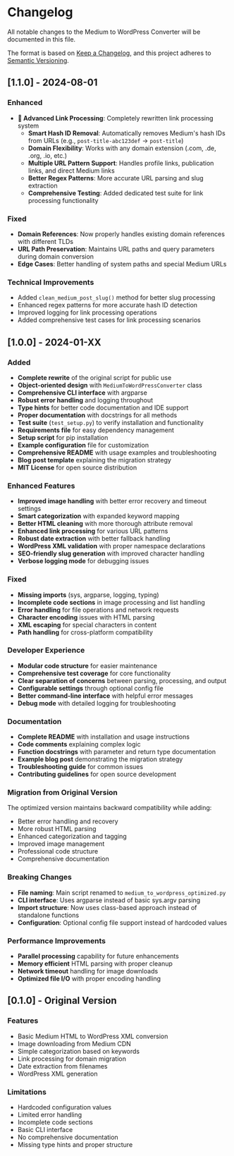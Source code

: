 # Changelog

All notable changes to the Medium to WordPress Converter will be documented in this file.

The format is based on [Keep a Changelog](https://keepachangelog.com/en/1.0.0/),
and this project adheres to [Semantic Versioning](https://semver.org/spec/v2.0.0.html).

## [1.1.0] - 2024-08-01

### Enhanced
- **🔗 Advanced Link Processing**: Completely rewritten link processing system
  - **Smart Hash ID Removal**: Automatically removes Medium's hash IDs from URLs (e.g., `post-title-abc123def` → `post-title`)
  - **Domain Flexibility**: Works with any domain extension (.com, .de, .org, .io, etc.)
  - **Multiple URL Pattern Support**: Handles profile links, publication links, and direct Medium links
  - **Better Regex Patterns**: More accurate URL parsing and slug extraction
  - **Comprehensive Testing**: Added dedicated test suite for link processing functionality

### Fixed
- **Domain References**: Now properly handles existing domain references with different TLDs
- **URL Path Preservation**: Maintains URL paths and query parameters during domain conversion
- **Edge Cases**: Better handling of system paths and special Medium URLs

### Technical Improvements
- Added `clean_medium_post_slug()` method for better slug processing
- Enhanced regex patterns for more accurate hash ID detection
- Improved logging for link processing operations
- Added comprehensive test cases for link processing scenarios

## [1.0.0] - 2024-01-XX

### Added
- **Complete rewrite** of the original script for public use
- **Object-oriented design** with `MediumToWordPressConverter` class
- **Comprehensive CLI interface** with argparse
- **Robust error handling** and logging throughout
- **Type hints** for better code documentation and IDE support
- **Proper documentation** with docstrings for all methods
- **Test suite** (`test_setup.py`) to verify installation and functionality
- **Requirements file** for easy dependency management
- **Setup script** for pip installation
- **Example configuration** file for customization
- **Comprehensive README** with usage examples and troubleshooting
- **Blog post template** explaining the migration strategy
- **MIT License** for open source distribution

### Enhanced Features
- **Improved image handling** with better error recovery and timeout settings
- **Smart categorization** with expanded keyword mapping
- **Better HTML cleaning** with more thorough attribute removal
- **Enhanced link processing** for various URL patterns
- **Robust date extraction** with better fallback handling
- **WordPress XML validation** with proper namespace declarations
- **SEO-friendly slug generation** with improved character handling
- **Verbose logging mode** for debugging issues

### Fixed
- **Missing imports** (sys, argparse, logging, typing)
- **Incomplete code sections** in image processing and list handling
- **Error handling** for file operations and network requests
- **Character encoding** issues with HTML parsing
- **XML escaping** for special characters in content
- **Path handling** for cross-platform compatibility

### Developer Experience
- **Modular code structure** for easier maintenance
- **Comprehensive test coverage** for core functionality
- **Clear separation of concerns** between parsing, processing, and output
- **Configurable settings** through optional config file
- **Better command-line interface** with helpful error messages
- **Debug mode** with detailed logging for troubleshooting

### Documentation
- **Complete README** with installation and usage instructions
- **Code comments** explaining complex logic
- **Function docstrings** with parameter and return type documentation
- **Example blog post** demonstrating the migration strategy
- **Troubleshooting guide** for common issues
- **Contributing guidelines** for open source development

### Migration from Original Version
The optimized version maintains backward compatibility while adding:
- Better error handling and recovery
- More robust HTML parsing
- Enhanced categorization and tagging
- Improved image management
- Professional code structure
- Comprehensive documentation

### Breaking Changes
- **File naming**: Main script renamed to `medium_to_wordpress_optimized.py`
- **CLI interface**: Uses argparse instead of basic sys.argv parsing
- **Import structure**: Now uses class-based approach instead of standalone functions
- **Configuration**: Optional config file support instead of hardcoded values

### Performance Improvements
- **Parallel processing** capability for future enhancements
- **Memory efficient** HTML parsing with proper cleanup
- **Network timeout** handling for image downloads
- **Optimized file I/O** with proper encoding handling

## [0.1.0] - Original Version

### Features
- Basic Medium HTML to WordPress XML conversion
- Image downloading from Medium CDN
- Simple categorization based on keywords
- Link processing for domain migration
- Date extraction from filenames
- WordPress XML generation

### Limitations
- Hardcoded configuration values
- Limited error handling
- Incomplete code sections
- Basic CLI interface
- No comprehensive documentation
- Missing type hints and proper structure
